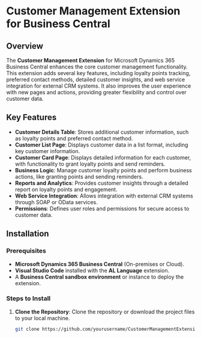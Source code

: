 # Customer Management Extension for Business Central

## Overview

The **Customer Management Extension** for Microsoft Dynamics 365 Business Central enhances the core customer management functionality. This extension adds several key features, including loyalty points tracking, preferred contact methods, detailed customer insights, and web service integration for external CRM systems. It also improves the user experience with new pages and actions, providing greater flexibility and control over customer data.

## Key Features

- **Customer Details Table**: Stores additional customer information, such as loyalty points and preferred contact method.
- **Customer List Page**: Displays customer data in a list format, including key customer information.
- **Customer Card Page**: Displays detailed information for each customer, with functionality to grant loyalty points and send reminders.
- **Business Logic**: Manage customer loyalty points and perform business actions, like granting points and sending reminders.
- **Reports and Analytics**: Provides customer insights through a detailed report on loyalty points and engagement.
- **Web Service Integration**: Allows integration with external CRM systems through SOAP or OData services.
- **Permissions**: Defines user roles and permissions for secure access to customer data.

## Installation

### Prerequisites

- **Microsoft Dynamics 365 Business Central** (On-premises or Cloud).
- **Visual Studio Code** installed with the **AL Language** extension.
- A **Business Central sandbox environment** or instance to deploy the extension.

### Steps to Install

1. **Clone the Repository**: 
   Clone the repository or download the project files to your local machine.
   
   ```bash
   git clone https://github.com/yourusername/CustomerManagementExtension.git
